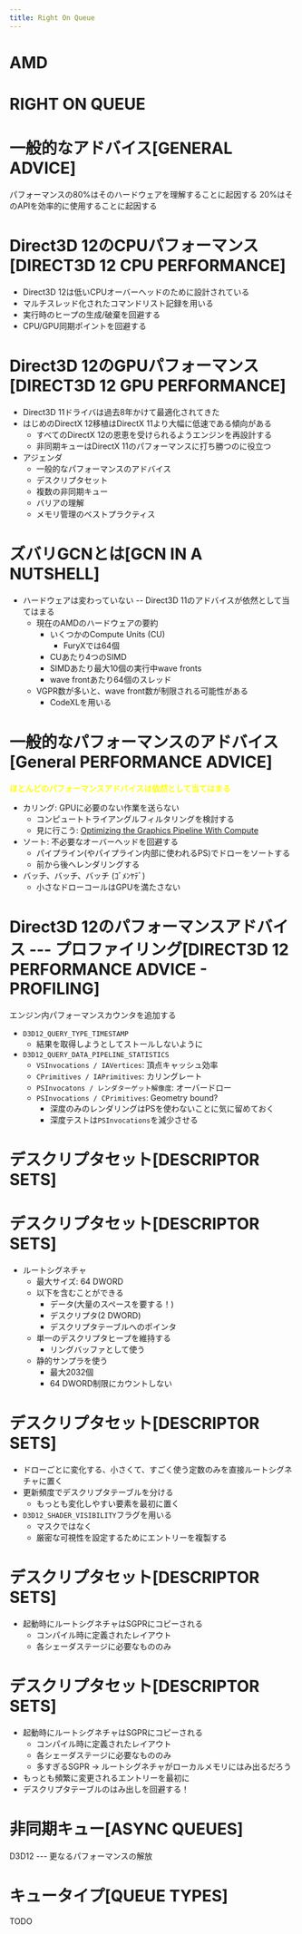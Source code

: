 ```yaml
---
title: Right On Queue
---
```

# AMD

# RIGHT ON QUEUE

# 一般的なアドバイス[GENERAL ADVICE]

パフォーマンスの80%はそのハードウェアを理解することに起因する
20%はそのAPIを効率的に使用することに起因する

# Direct3D 12のCPUパフォーマンス[DIRECT3D 12 CPU PERFORMANCE]

- Direct3D 12は低いCPUオーバーヘッドのために設計されている
- マルチスレッド化されたコマンドリスト記録を用いる
- 実行時のヒープの生成/破棄を回避する
- CPU/GPU同期ポイントを回避する

# Direct3D 12のGPUパフォーマンス[DIRECT3D 12 GPU PERFORMANCE]

- Direct3D 11ドライバは過去8年かけて最適化されてきた
- はじめのDirectX 12移植はDirectX 11より大幅に低速である傾向がある
    - すべてのDirectX 12の恩恵を受けられるようエンジンを再設計する
    - 非同期キューはDirectX 11のパフォーマンスに打ち勝つのに役立つ
- アジェンダ
    - 一般的なパフォーマンスのアドバイス
    - デスクリプタセット
    - 複数の非同期キュー
    - バリアの理解
    - メモリ管理のベストプラクティス

# ズバリGCNとは[GCN IN A NUTSHELL]

- ハードウェアは変わっていない -- Direct3D 11のアドバイスが依然として当てはまる
    - 現在のAMDのハードウェアの要約
        - いくつかのCompute Units (CU)
            - FuryXでは64個
        - CUあたり4つのSIMD
        - SIMDあたり最大10個の実行中wave fronts
        - wave frontあたり64個のスレッド
    - VGPR数が多いと、wave front数が制限される可能性がある
        - CodeXLを用いる

# 一般的なパフォーマンスのアドバイス[General PERFORMANCE ADVICE]

<font color="Yellow"><b>ほとんどのパフォーマンスアドバイスは依然として当てはまる</b></font>

- カリング: GPUに必要のない作業を送らない
    - コンピュートトライアングルフィルタリングを検討する
    - 見に行こう: [Optimizing the Graphics Pipeline With Compute](https://www.gdcvault.com/play/1023109/Optimizing-the-Graphics-Pipeline-With)
- ソート: 不必要なオーバーヘッドを回避する
    - パイプライン(やパイプライン内部に使われるPS)でドローをソートする
    - 前から後へレンダリングする
- バッチ、バッチ、バッチ (ｺﾞﾒﾝﾔﾃﾞ)
    - 小さなドローコールはGPUを満たさない

# Direct3D 12のパフォーマンスアドバイス --- プロファイリング[DIRECT3D 12 PERFORMANCE ADVICE - PROFILING]

エンジン内パフォーマンスカウンタを追加する

- `D3D12_QUERY_TYPE_TIMESTAMP`
    - 結果を取得しようとしてストールしないように
- `D3D12_QUERY_DATA_PIPELINE_STATISTICS`
    - `VSInvocations / IAVertices`: 頂点キャッシュ効率
    - `CPrimitives / IAPrimitives`: カリングレート
    - `PSInvocatons / レンダターゲット解像度`: オーバードロー
    - `PSInvocations / CPrimitives`: Geometry bound?
        - 深度のみのレンダリングはPSを使わないことに気に留めておく
        - 深度テストは`PSInvocations`を減少させる

# デスクリプタセット[DESCRIPTOR SETS]

# デスクリプタセット[DESCRIPTOR SETS]

- ルートシグネチャ
    - 最大サイズ: 64 DWORD
    - 以下を含むことができる
        - データ(大量のスペースを要する！)
        - デスクリプタ(2 DWORD)
        - デスクリプタテーブルへのポインタ
    - 単一のデスクリプタヒープを維持する
        - リングバッファとして使う
    - 静的サンプラを使う
        - 最大2032個
        - 64 DWORD制限にカウントしない

# デスクリプタセット[DESCRIPTOR SETS]

- ドローごとに変化する、小さくて、すごく使う定数のみを直接ルートシグネチャに置く
- 更新頻度でデスクリプタテーブルを分ける
    - もっとも変化しやすい要素を最初に置く
- `D3D12_SHADER_VISIBILITY`フラグを用いる
    - マスクではなく
    - 厳密な可視性を設定するためにエントリーを複製する

# デスクリプタセット[DESCRIPTOR SETS]

- 起動時にルートシグネチャはSGPRにコピーされる
    - コンパイル時に定義されたレイアウト
    - 各シェーダステージに必要なもののみ

# デスクリプタセット[DESCRIPTOR SETS]

- 起動時にルートシグネチャはSGPRにコピーされる
    - コンパイル時に定義されたレイアウト
    - 各シェーダステージに必要なもののみ
    - 多すぎるSGPR → ルートシグネチャがローカルメモリにはみ出るだろう
- もっとも頻繁に変更されるエントリーを最初に
- デスクリプタテーブルのはみ出しを回避する！

# 非同期キュー[ASYNC QUEUES]

D3D12 --- 更なるパフォーマンスの解放

# キュータイプ[QUEUE TYPES]

TODO
